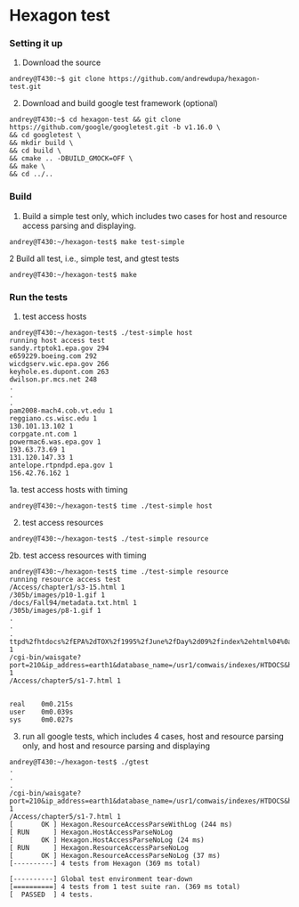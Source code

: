 # Hexagon test #

### Setting it up ###
1. Download the source
 
  `andrey@T430:~$ git clone https://github.com/andrewdupa/hexagon-test.git`
  
2. Download and build google test framework (optional)

```
andrey@T430:~$ cd hexagon-test && git clone https://github.com/google/googletest.git -b v1.16.0 \
&& cd googletest \
&& mkdir build \
&& cd build \
&& cmake .. -DBUILD_GMOCK=OFF \
&& make \
&& cd ../..
```
### Build ###
1. Build a simple test only, which includes two cases for host and resource access parsing and displaying. 
```
andrey@T430:~/hexagon-test$ make test-simple
```
2 Build all test, i.e., simple test, and gtest tests  
```
andrey@T430:~/hexagon-test$ make
```
### Run the tests ###

1. test access hosts
```
andrey@T430:~/hexagon-test$ ./test-simple host
running host access test
sandy.rtptok1.epa.gov 294
e659229.boeing.com 292
wicdgserv.wic.epa.gov 266
keyhole.es.dupont.com 263
dwilson.pr.mcs.net 248
.
.
.
pam2008-mach4.cob.vt.edu 1
reggiano.cs.wisc.edu 1
130.101.13.102 1
corpgate.nt.com 1
powermac6.was.epa.gov 1
193.63.73.69 1
131.120.147.33 1
antelope.rtpndpd.epa.gov 1
156.42.76.162 1
```
1a. test access hosts with timing
```
andrey@T430:~/hexagon-test$ time ./test-simple host
```
2. test access resources
```
andrey@T430:~/hexagon-test$ ./test-simple resource
```
2b. test access resources with timing
```
andrey@T430:~/hexagon-test$ time ./test-simple resource
running resource access test
/Access/chapter1/s3-15.html 1
/305b/images/p10-1.gif 1
/docs/Fall94/metadata.txt.html 1
/305b/images/p8-1.gif 1
.
.
.
ttpd%2fhtdocs%2fEPA%2dTOX%2f1995%2fJune%2fDay%2d09%2findex%2ehtml%04%0aearth1%3a210%05%1c%2fusr1%2fcomwais%2findexes%2fHTDOCS%06%3d0%20%2d928%20%2fusr1%2fhttpd%2fhtdocs%2fEPA%2dTOX%2f1995%2fJune%2fDay%2d09%2findex%2ehtml%07%01%00&seed_words_used=acid&byte_count=928 1
/cgi-bin/waisgate?port=210&ip_address=earth1&database_name=/usr1/comwais/indexes/HTDOCS&headline=Mining%20Waste%20%2d%20Bevill%20Amendment&type=HTML&docid=%01%0aearth1%3a210%02%1c%2fusr1%2fcomwais%2findexes%2fHTDOCS%03%3a0%20%2d5200%20%2fusr1%2fhttpd%2fhtdocs%2fOSWRCRA%2fother%2fmining%2findex%2ehtml%04%0aearth1%3a210%05%1c%2fusr1%2fcomwais%2findexes%2fHTDOCS%06%3a0%20%2d5200%20%2fusr1%2fhttpd%2fhtdocs%2fOSWRCRA%2fother%2fmining%2findex%2ehtml%07%01%00&seed_words_used=mining+silver+waste&byte_count=5200 1
/Access/chapter5/s1-7.html 1


real    0m0.215s
user    0m0.039s
sys     0m0.027s
```
3. run all google tests, which includes 4 cases, host and resource parsing only, and host and resource parsing and displaying
```
andrey@T430:~/hexagon-test$ ./gtest
.
.
.
/cgi-bin/waisgate?port=210&ip_address=earth1&database_name=/usr1/comwais/indexes/HTDOCS&headline=Mining%20Waste%20%2d%20Bevill%20Amendment&type=HTML&docid=%01%0aearth1%3a210%02%1c%2fusr1%2fcomwais%2findexes%2fHTDOCS%03%3a0%20%2d5200%20%2fusr1%2fhttpd%2fhtdocs%2fOSWRCRA%2fother%2fmining%2findex%2ehtml%04%0aearth1%3a210%05%1c%2fusr1%2fcomwais%2findexes%2fHTDOCS%06%3a0%20%2d5200%20%2fusr1%2fhttpd%2fhtdocs%2fOSWRCRA%2fother%2fmining%2findex%2ehtml%07%01%00&seed_words_used=mining+silver+waste&byte_count=5200 1
/Access/chapter5/s1-7.html 1
[       OK ] Hexagon.ResourceAccessParseWithLog (244 ms)
[ RUN      ] Hexagon.HostAccessParseNoLog
[       OK ] Hexagon.HostAccessParseNoLog (24 ms)
[ RUN      ] Hexagon.ResourceAccessParseNoLog
[       OK ] Hexagon.ResourceAccessParseNoLog (37 ms)
[----------] 4 tests from Hexagon (369 ms total)

[----------] Global test environment tear-down
[==========] 4 tests from 1 test suite ran. (369 ms total)
[  PASSED  ] 4 tests.
```
